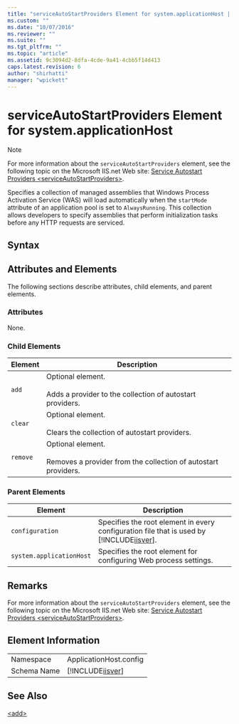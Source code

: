 ```yaml
---
title: "serviceAutoStartProviders Element for system.applicationHost | Microsoft Docs"
ms.custom: ""
ms.date: "10/07/2016"
ms.reviewer: ""
ms.suite: ""
ms.tgt_pltfrm: ""
ms.topic: "article"
ms.assetid: 9c3094d2-8dfa-4cde-9a41-4cbb5f14d413
caps.latest.revision: 6
author: "shirhatti"
manager: "wpickett"
---
```

# serviceAutoStartProviders Element for system.applicationHost
> [!NOTE]
>  For more information about the `serviceAutoStartProviders` element, see the following topic on the Microsoft IIS.net Web site: [Service Autostart Providers \<serviceAutoStartProviders>](http://www.iis.net/ConfigReference/system.applicationHost/serviceAutoStartProviders).  
  
 Specifies a collection of managed assemblies that Windows Process Activation Service (WAS) will load automatically when the `startMode` attribute of an application pool is set to `AlwaysRunning`. This collection allows developers to specify assemblies that perform initialization tasks before any HTTP requests are serviced.  
  
## Syntax  
  
## Attributes and Elements  
 The following sections describe attributes, child elements, and parent elements.  
  
### Attributes  
 None.  
  
### Child Elements  
  
|Element|Description|  
|-------------|-----------------|  
|`add`|Optional element.<br /><br /> Adds a provider to the collection of autostart providers.|  
|`clear`|Optional element.<br /><br /> Clears the collection of autostart providers.|  
|`remove`|Optional element.<br /><br /> Removes a provider from the collection of autostart providers.|  
  
### Parent Elements  
  
|Element|Description|  
|-------------|-----------------|  
|`configuration`|Specifies the root element in every configuration file that is used by [!INCLUDE[iisver](../../reference/admin/includes/iisver-md.md)].|  
|`system.applicationHost`|Specifies the root element for configuring Web process settings.|  
  
## Remarks  
 For more information about the `serviceAutoStartProviders` element, see the following topic on the Microsoft IIS.net Web site: [Service Autostart Providers \<serviceAutoStartProviders>](http://www.iis.net/ConfigReference/system.applicationHost/serviceAutoStartProviders).  
  
## Element Information  
  
|||  
|-|-|  
|Namespace|ApplicationHost.config|  
|Schema Name|[!INCLUDE[iisver](../../reference/admin/includes/iisver-md.md)]|  
  
## See Also  
 [\<add>](../../reference/admin/add-element-for-serviceautostartproviders-for-system-applicationhost.md)